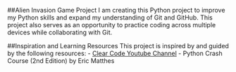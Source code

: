 ##Alien Invasion Game Project
I am creating this Python project to improve my Python skills and expand my understanding of Git and GitHub. This project also serves as an opportunity to practice coding across multiple devices while collaborating with Git.

##Inspiration and Learning Resources
This project is inspired by and guided by the following resources:
    - [Clear Code Youtube Channel](https://www.youtube.com/@ClearCode)
    - Python Crash Course (2nd Edition) by Eric Matthes
